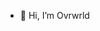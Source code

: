 - 👋 Hi, I’m Ovrwrld

<!---
OvrwrldDev/OvrwrldDev is a ✨ special ✨ repository because its `README.md` (this file) appears on your GitHub profile.
You can click the Preview link to take a look at your changes.
--->
